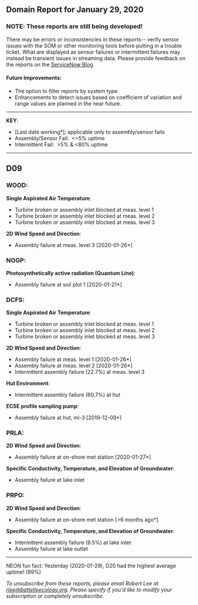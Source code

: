 ## Domain Report for January 29, 2020


### NOTE: These reports are still being developed!
There may be errors or inconsistencies in these reports-- verify sensor issues with the SOM or other monitoring tools before putting in a trouble ticket. What are displayed as sensor failures or intermittent failures may instead be transient issues in streaming data.
Please provide feedback on the reports on the [ServiceNow Blog](https://neon.service-now.com/community?id=community_blog&sys_id=9b4fbe8adbed734017ecf9041d9619be).

#### Future Improvements: 
 - The option to filter reports by system type 
 - Enhancements to detect issues based on coefficient of variation and range values are planned in the near future.

***

**KEY**:

 - [Last date working*]; applicable only to assembly/sensor fails
 - Assembly/Sensor Fail:&nbsp;&nbsp;<=5% uptime
 - Intermittent Fail:&nbsp;&nbsp;>5% & <80% uptime

***
## D09

### WOOD:

**Single Aspirated Air Temperature**:
 - Turbine broken or assembly inlet blocked at meas. level 1
 - Turbine broken or assembly inlet blocked at meas. level 2
 - Turbine broken or assembly inlet blocked at meas. level 3

**2D Wind Speed and Direction**:
 - Assembly failure at meas. level 3 [2020-01-26*]

### NOGP:

**Photosynthetically active radiation (Quantum Line)**:
 - Assembly failure at soil plot 1 [2020-01-21*]

### DCFS:

**Single Aspirated Air Temperature**:
 - Turbine broken or assembly inlet blocked at meas. level 1
 - Turbine broken or assembly inlet blocked at meas. level 2
 - Turbine broken or assembly inlet blocked at meas. level 3

**2D Wind Speed and Direction**:
 - Assembly failure at meas. level 1 [2020-01-26*]
 - Assembly failure at meas. level 2 [2020-01-26*]
 - Intermittent assembly failure (22.7%) at meas. level 3

**Hut Environment**:
 - Intermittent assembly failure (60.7%) at hut

**ECSE profile sampling pump**:
 - Assembly failure at hut, ml-3 [2019-12-09*]

### PRLA:

**2D Wind Speed and Direction**:
 - Assembly failure at on-shore met station [2020-01-27*]

**Specific Conductivity, Temperature, and Elevation of Groundwater**:
 - Assembly failure at lake inlet

### PRPO:

**2D Wind Speed and Direction**:
 - Assembly failure at on-shore met station [>6 months ago*]

**Specific Conductivity, Temperature, and Elevation of Groundwater**:
 - Intermittent assembly failure (8.5%) at lake inlet
 - Assembly failure at lake outlet

***
NEON fun fact: Yesterday (2020-01-29), D20 had the highest average uptime! (99%)

_To unsubscribe from these reports, please email Robert Lee at rlee@battelleecology.org. Please specify if you'd like to modify your subscription or completely unsubscribe._

